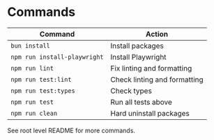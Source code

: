 # Commands

| Command                      | Action                       |
| ---------------------------- | ---------------------------- |
| `bun install`                | Install packages             |
| `npm run install-playwright` | Install Playwright           |
| `npm run lint`               | Fix linting and formatting   |
| `npm run test:lint`          | Check linting and formatting |
| `npm run test:types`         | Check types                  |
| `npm run test`               | Run all tests above          |
| `npm run clean`              | Hard uninstall packages      |

See root level README for more commands.
